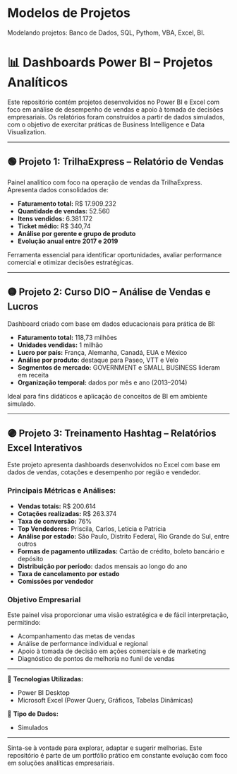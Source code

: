 # Modelos de Projetos
Modelando projetos:
Banco de Dados, SQL, 
Pythom, 
VBA,
Excel, 
BI.



# 📊 Dashboards Power BI – Projetos Analíticos

Este repositório contém projetos desenvolvidos no Power BI e Excel com foco em análise de desempenho de vendas e apoio à tomada de decisões empresariais. Os relatórios foram construídos a partir de dados simulados, com o objetivo de exercitar práticas de Business Intelligence e Data Visualization.

---

## 🟢 Projeto 1: TrilhaExpress – Relatório de Vendas

Painel analítico com foco na operação de vendas da TrilhaExpress. Apresenta dados consolidados de:

- **Faturamento total:** R$ 17.909.232  
- **Quantidade de vendas:** 52.560  
- **Itens vendidos:** 6.381.172  
- **Ticket médio:** R$ 340,74  
- **Análise por gerente e grupo de produto**
- **Evolução anual entre 2017 e 2019**

Ferramenta essencial para identificar oportunidades, avaliar performance comercial e otimizar decisões estratégicas.

---

## 🟡 Projeto 2: Curso DIO – Análise de Vendas e Lucros

Dashboard criado com base em dados educacionais para prática de BI:

- **Faturamento total:** 118,73 milhões  
- **Unidades vendidas:** 1 milhão  
- **Lucro por país:** França, Alemanha, Canadá, EUA e México  
- **Análise por produto:** destaque para Paseo, VTT e Velo  
- **Segmentos de mercado:** GOVERNMENT e SMALL BUSINESS lideram em receita  
- **Organização temporal:** dados por mês e ano (2013–2014)  

Ideal para fins didáticos e aplicação de conceitos de BI em ambiente simulado.

---

## 🟣 Projeto 3: Treinamento Hashtag – Relatórios Excel Interativos

Este projeto apresenta dashboards desenvolvidos no Excel com base em dados de vendas, cotações e desempenho por região e vendedor. 

### Principais Métricas e Análises:

- **Vendas totais:** R$ 200.614  
- **Cotações realizadas:** R$ 263.374  
- **Taxa de conversão:** 76%  
- **Top Vendedores:** Priscila, Carlos, Letícia e Patrícia  
- **Análise por estado:** São Paulo, Distrito Federal, Rio Grande do Sul, entre outros  
- **Formas de pagamento utilizadas:** Cartão de crédito, boleto bancário e depósito  
- **Distribuição por período:** dados mensais ao longo do ano  
- **Taxa de cancelamento por estado**  
- **Comissões por vendedor**

### Objetivo Empresarial

Este painel visa proporcionar uma visão estratégica e de fácil interpretação, permitindo:

- Acompanhamento das metas de vendas
- Análise de performance individual e regional
- Apoio à tomada de decisão em ações comerciais e de marketing
- Diagnóstico de pontos de melhoria no funil de vendas

---

📌 **Tecnologias Utilizadas:**  
- Power BI Desktop  
- Microsoft Excel (Power Query, Gráficos, Tabelas Dinâmicas)

📁 **Tipo de Dados:**  
- Simulados

---

Sinta-se à vontade para explorar, adaptar e sugerir melhorias. Este repositório é parte de um portfólio prático em constante evolução com foco em soluções analíticas empresariais.

